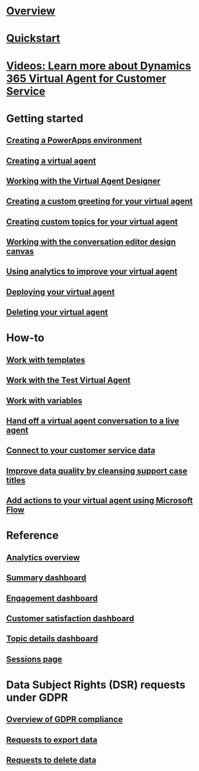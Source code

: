 # [Overview](overview.md)

# [Quickstart](quickstart.md)

# [Videos: Learn more about Dynamics 365 Virtual Agent for Customer Service](virtual-agent-videos.md)

# Getting started

## [Creating a PowerApps environment](getting-started-new-environment.md)

## [Creating a virtual agent](getting-started-create-bot.md)

## [Working with the Virtual Agent Designer](getting-started-bot-designer.md)

## [Creating a custom greeting for your virtual agent](getting-started-create-greeting.md)

## [Creating custom topics for your virtual agent](getting-started-create-topics.md)

## [Working with the conversation editor design canvas](expanding-design-canvas.md)

## [Using analytics to improve your virtual agent](getting-started-analytics.md)

## [Deploying your virtual agent](getting-started-deploy.md)

## [Deleting your virtual agent](getting-started-delete-bot.md)

# How-to

## [Work with templates](how-to-templates.md)

## [Work with the Test Virtual Agent](how-to-test-bot.md)

## [Work with variables](how-to-variables.md)

## [Hand off a virtual agent conversation to a live agent](how-to-handoff.md)

## [Connect to your customer service data](how-to-connect-data.md)

## [Improve data quality by cleansing support case titles](how-to-cleanse-data.md)

## [Add actions to your virtual agent using Microsoft Flow](how-to-flow.md)

# Reference

## [Analytics overview](analytics-overview.md)

## [Summary dashboard](analytics-summary.md)

## [Engagement dashboard](analytics-engagement.md)

## [Customer satisfaction dashboard](analytics-csat.md)

## [Topic details dashboard](analytics-topic-details.md)

## [Sessions page](analytics-sessions.md)

# Data Subject Rights (DSR) requests under GDPR

## [Overview of GDPR compliance](gdpr-summary.md)

## [Requests to export data](gdpr-export.md)

## [Requests to delete data](gdpr-delete.md)